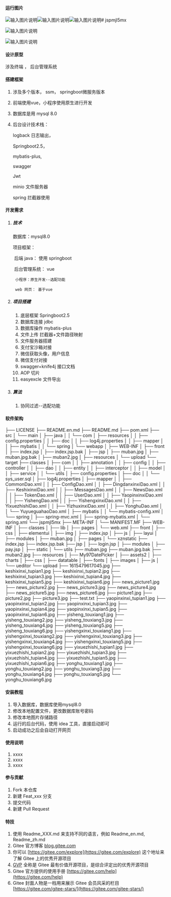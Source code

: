 
#### 运行图片

![输入图片说明](%E6%9C%80%E9%80%82%E5%90%88%E6%AF%95%E4%B8%9A%E8%AE%BE%E8%AE%A1%E7%9A%84%E9%A1%B9%E7%9B%AE%EF%BC%88%E4%B8%80%EF%BC%89%E5%AE%A0%E7%89%A9%E7%AE%A1%E7%90%86%E7%B3%BB%E7%BB%9F_1_%E6%B8%85%E6%9F%A0%E7%BC%96%E7%A8%8B_%E6%9D%A5%E8%87%AA%E5%B0%8F%E7%BA%A2%E4%B9%A6%E7%BD%91%E9%A1%B5%E7%89%88.jpg)![输入图片说明](%E6%9C%80%E9%80%82%E5%90%88%E6%AF%95%E4%B8%9A%E8%AE%BE%E8%AE%A1%E7%9A%84%E9%A1%B9%E7%9B%AE%EF%BC%88%E4%B8%80%EF%BC%89%E5%AE%A0%E7%89%A9%E7%AE%A1%E7%90%86%E7%B3%BB%E7%BB%9F_2_%E6%B8%85%E6%9F%A0%E7%BC%96%E7%A8%8B_%E6%9D%A5%E8%87%AA%E5%B0%8F%E7%BA%A2%E4%B9%A6%E7%BD%91%E9%A1%B5%E7%89%88.jpg)![输入图片说明](%E6%9C%80%E9%80%82%E5%90%88%E6%AF%95%E4%B8%9A%E8%AE%BE%E8%AE%A1%E7%9A%84%E9%A1%B9%E7%9B%AE%EF%BC%88%E4%B8%80%EF%BC%89%E5%AE%A0%E7%89%A9%E7%AE%A1%E7%90%86%E7%B3%BB%E7%BB%9F_3_%E6%B8%85%E6%9F%A0%E7%BC%96%E7%A8%8B_%E6%9D%A5%E8%87%AA%E5%B0%8F%E7%BA%A2%E4%B9%A6%E7%BD%91%E9%A1%B5%E7%89%88.jpg)# jspmjl5mx


![输入图片说明](%E6%9C%80%E9%80%82%E5%90%88%E6%AF%95%E4%B8%9A%E8%AE%BE%E8%AE%A1%E7%9A%84%E9%A1%B9%E7%9B%AE%EF%BC%88%E4%B8%80%EF%BC%89%E5%AE%A0%E7%89%A9%E7%AE%A1%E7%90%86%E7%B3%BB%E7%BB%9F_5_%E6%B8%85%E6%9F%A0%E7%BC%96%E7%A8%8B_%E6%9D%A5%E8%87%AA%E5%B0%8F%E7%BA%A2%E4%B9%A6%E7%BD%91%E9%A1%B5%E7%89%88.jpg)

![输入图片说明](%E6%9C%80%E9%80%82%E5%90%88%E6%AF%95%E4%B8%9A%E8%AE%BE%E8%AE%A1%E7%9A%84%E9%A1%B9%E7%9B%AE%EF%BC%88%E4%B8%80%EF%BC%89%E5%AE%A0%E7%89%A9%E7%AE%A1%E7%90%86%E7%B3%BB%E7%BB%9F_4_%E6%B8%85%E6%9F%A0%E7%BC%96%E7%A8%8B_%E6%9D%A5%E8%87%AA%E5%B0%8F%E7%BA%A2%E4%B9%A6%E7%BD%91%E9%A1%B5%E7%89%88.jpg)

#### 设计原型

涉及终端  ， 后台管理系统

#### 搭建框架

1. 涉及多个版本， ssm， springboot微服务版本

2. 前端使用vue，小程序使用原生进行开发

3. 数据库是用 mysql 8.0

4. 后台设计技术栈：

   logback 日志输出，

   Springboot2.5，

   mybatis-plus, 

   swagger

   Jwt

   minio 文件服务器

   spring 拦截器使用



#### 开发需求



1. ##### 技术

   数据库：mysql8.0

   项目框架：

   ​	 后端 java： 使用 springboot

   ​    后台管理系统： vue

    	小程序：原生开发--选配功能
    	
    	web 网页： 基于vue

2. ##### 项目搭建

   1. 底层框架 Springboot2.5
   2. 数据库连接 jdbc
   3. 数据库操作 mybatis-plus
   4. 文件上传 拦截器+文件路径映射
   5. 文件服务器搭建
   6. 支付宝沙箱对接
   7. 微信获取头像，用户信息
   8. 微信支付对接
   9. swagger+knife4j 接口文档
   10. AOP 切片
   11. easyexcle 文件导出

3. ##### 算法

   1. 协同过滤--选配功能

#### 软件架构

├── LICENSE
├── README.en.md
├── README.md
├── pom.xml
├── src
│   └── main
│       ├── java
│       │   └── com
│       ├── resources
│       │   ├── config.properties
│       │   ├── doc
│       │   ├── log4j.properties
│       │   ├── mapper
│       │   ├── mybatis
│       │   └── spring
│       └── webapp
│           ├── WEB-INF
│           ├── front
│           ├── index.jsp
│           ├── index.jsp.bak
│           ├── jsp
│           ├── muban.jpg
│           ├── muban.jpg.bak
│           ├── muban2.jpg
│           ├── resources
│           └── upload
└── target
    ├── classes
    │   ├── com
    │   │   ├── annotation
    │   │   ├── config
    │   │   ├── controller
    │   │   ├── dao
    │   │   ├── entity
    │   │   ├── interceptor
    │   │   ├── model
    │   │   ├── service
    │   │   └── utils
    │   ├── config.properties
    │   ├── doc
    │   │   └── sys_user.sql
    │   ├── log4j.properties
    │   ├── mapper
    │   │   ├── CommonDao.xml
    │   │   ├── ConfigDao.xml
    │   │   ├── DingdanxinxiDao.xml
    │   │   ├── KeshixinxiDao.xml
    │   │   ├── MessagesDao.xml
    │   │   ├── NewsDao.xml
    │   │   ├── TokenDao.xml
    │   │   ├── UserDao.xml
    │   │   ├── YaopinxinxiDao.xml
    │   │   ├── YishengDao.xml
    │   │   ├── YishengxinxiDao.xml
    │   │   ├── YixuezhishiDao.xml
    │   │   ├── YizhuxinxiDao.xml
    │   │   ├── YonghuDao.xml
    │   │   └── YuyueguahaoDao.xml
    │   ├── mybatis
    │   │   └── mybatis-config.xml
    │   └── spring
    │       ├── spring-mvc.xml
    │       ├── spring-mybatis.xml
    │       └── spring.xml
    └── jspmjl5mx
        ├── META-INF
        │   └── MANIFEST.MF
        ├── WEB-INF
        │   ├── classes
        │   ├── lib
        │   ├── pages
        │   └── web.xml
        ├── front
        │   ├── css
        │   ├── elementui
        │   ├── img
        │   ├── index.jsp
        │   ├── js
        │   ├── layui
        │   ├── modules
        │   ├── muban.jpg
        │   ├── pages
        │   └── xznstatic
        ├── index.jsp
        ├── index.jsp.bak
        ├── jsp
        │   ├── login.jsp
        │   ├── modules
        │   ├── pay.jsp
        │   ├── static
        │   └── utils
        ├── muban.jpg
        ├── muban.jpg.bak
        ├── muban2.jpg
        ├── resources
        │   ├── My97DatePicker
        │   ├── assets2
        │   ├── charts
        │   ├── css
        │   ├── datatable
        │   ├── fonts
        │   ├── images
        │   ├── js
        │   └── ueditor
        └── upload
            ├── 1615479617045.jpg
            ├── keshixinxi_tupian1.jpg
            ├── keshixinxi_tupian2.jpg
            ├── keshixinxi_tupian3.jpg
            ├── keshixinxi_tupian4.jpg
            ├── keshixinxi_tupian5.jpg
            ├── keshixinxi_tupian6.jpg
            ├── news_picture1.jpg
            ├── news_picture2.jpg
            ├── news_picture3.jpg
            ├── news_picture4.jpg
            ├── news_picture5.jpg
            ├── news_picture6.jpg
            ├── picture1.jpg
            ├── picture2.jpg
            ├── picture3.jpg
            ├── test.txt
            ├── yaopinxinxi_tupian1.jpg
            ├── yaopinxinxi_tupian2.jpg
            ├── yaopinxinxi_tupian3.jpg
            ├── yaopinxinxi_tupian4.jpg
            ├── yaopinxinxi_tupian5.jpg
            ├── yaopinxinxi_tupian6.jpg
            ├── yisheng_touxiang1.jpg
            ├── yisheng_touxiang2.jpg
            ├── yisheng_touxiang3.jpg
            ├── yisheng_touxiang4.jpg
            ├── yisheng_touxiang5.jpg
            ├── yisheng_touxiang6.jpg
            ├── yishengxinxi_touxiang1.jpg
            ├── yishengxinxi_touxiang2.jpg
            ├── yishengxinxi_touxiang3.jpg
            ├── yishengxinxi_touxiang4.jpg
            ├── yishengxinxi_touxiang5.jpg
            ├── yishengxinxi_touxiang6.jpg
            ├── yixuezhishi_tupian1.jpg
            ├── yixuezhishi_tupian2.jpg
            ├── yixuezhishi_tupian3.jpg
            ├── yixuezhishi_tupian4.jpg
            ├── yixuezhishi_tupian5.jpg
            ├── yixuezhishi_tupian6.jpg
            ├── yonghu_touxiang1.jpg
            ├── yonghu_touxiang2.jpg
            ├── yonghu_touxiang3.jpg
            ├── yonghu_touxiang4.jpg
            ├── yonghu_touxiang5.jpg
            └── yonghu_touxiang6.jpg


#### 安装教程

1.  导入数据库，数据库使用mysql8.0
2.  修改本地配置文件，更改数据库账号密码
3.  修改本地图片存储路径
4.  运行的后台代码，使用 idea 工具，直接启动即可
5.  启动成功之后会自动打开网页 

#### 使用说明

1.  xxxx
2.  xxxx
3.  xxxx

#### 参与贡献

1.  Fork 本仓库
2.  新建 Feat_xxx 分支
3.  提交代码
4.  新建 Pull Request


#### 特技

1.  使用 Readme\_XXX.md 来支持不同的语言，例如 Readme\_en.md, Readme\_zh.md
2.  Gitee 官方博客 [blog.gitee.com](https://blog.gitee.com)
3.  你可以 [https://gitee.com/explore](https://gitee.com/explore) 这个地址来了解 Gitee 上的优秀开源项目
4.  [GVP](https://gitee.com/gvp) 全称是 Gitee 最有价值开源项目，是综合评定出的优秀开源项目
5.  Gitee 官方提供的使用手册 [https://gitee.com/help](https://gitee.com/help)
6.  Gitee 封面人物是一档用来展示 Gitee 会员风采的栏目 [https://gitee.com/gitee-stars/](https://gitee.com/gitee-stars/)